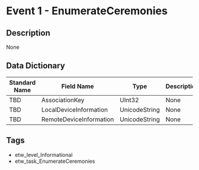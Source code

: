 # Event 1 - EnumerateCeremonies

## Description
None

## Data Dictionary
|Standard Name|Field Name|Type|Description|Sample Value|
|---|---|---|---|---|
|TBD|AssociationKey|UInt32|None|`None`|
|TBD|LocalDeviceInformation|UnicodeString|None|`None`|
|TBD|RemoteDeviceInformation|UnicodeString|None|`None`|

## Tags
* etw_level_Informational
* etw_task_EnumerateCeremonies